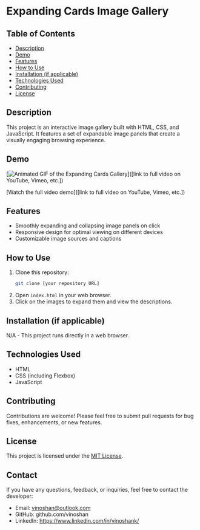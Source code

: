 # Expanding Cards Image Gallery

## Table of Contents

- [Description](#description)
- [Demo](#demo)
- [Features](#features)
- [How to Use](#how-to-use)
- [Installation (if applicable)](#installation)
- [Technologies Used](#technologies-used)
- [Contributing](#contributing)
- [License](#license)

## Description

This project is an interactive image gallery built with HTML, CSS, and JavaScript. It features a set of expandable image panels that create a visually engaging browsing experience.

## Demo

[![Animated GIF of the Expanding Cards Gallery](./assets/demo.gif)]([link to full video on YouTube, Vimeo, etc.])

[Watch the full video demo]([link to full video on YouTube, Vimeo, etc.])

## Features

- Smoothly expanding and collapsing image panels on click
- Responsive design for optimal viewing on different devices
- Customizable image sources and captions

## How to Use

1. Clone this repository:
   ```bash
   git clone [your repository URL]
   ```
2. Open `index.html` in your web browser.
3. Click on the images to expand them and view the descriptions.

## Installation (if applicable)

N/A - This project runs directly in a web browser.

## Technologies Used

- HTML
- CSS (including Flexbox)
- JavaScript

## Contributing

Contributions are welcome! Please feel free to submit pull requests for bug fixes, enhancements, or new features.

## License

This project is licensed under the [MIT License](LICENSE).

## Contact

If you have any questions, feedback, or inquiries, feel free to contact the developer:

- Email: vinoshan@outlook.com
- GitHub: github.com/vinoshan
- LinkedIn: https://www.linkedin.com/in/vinoshank/
